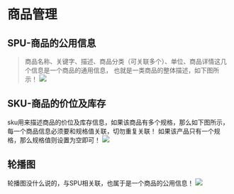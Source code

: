 # 商品管理

## SPU-商品的公用信息

> 商品名称、关键字、描述、商品分类（可关联多个）、单位、商品详情这几个信息是一个商品的通用信息，
也就是一类商品的整体描述，如下图所示！
![](/img/8.png)

## SKU-商品的价位及库存
sku用来描述商品的价位及库存信息，如果该商品有多个规格，那么如下图所示，每一个商品信息必须要和规格值关联，切勿重复关联！
如果该产品只有一个规格，那么规格值则设置为空即可！
![](/img/9.png)

## 轮播图
轮播图没什么说的，与SPU相关联，也属于是一个商品的公用信息！
![](/img/10.png)